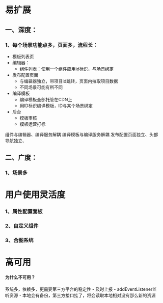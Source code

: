 # 易扩展
## 一、深度：
### 1、每个场景功能点多，页面多，流程长：
- 模板列表页
- 编辑器：
	- 组件列表：使用一个组件应用id标识，与场景绑定
- 发布配置页面
	- 与编辑器独立，带项目id跳转，页面内拉取项目数据
	- 不同场景可能有所不同 
- 编译模板
	- 编译模板全部托管在CDN上
	- 用ID标识编译模板，ID与某个场景绑定
- 后台
	- 模板审核 
	- 模板运营打标


组件与编辑器、编译服务解耦
编译模板与编译服务解耦
发布配置页面独立、头部导航独立、


## 二、广度：
### 1、场景多  

# 用户使用灵活度
### 1、属性配置面板
### 2、自定义组件
### 3、合图系统
# 高可用
#### 为什么不可用？

系统多，依赖多，更需要第三方平台的稳定性
	- 及时上报
		- addEventListener监听资源 
	- 本地会有备份，第三方接口挂了，将会读取本地相对没有那么新的资源
